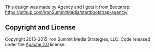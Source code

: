 This design was made by Agency and I gots it from Bootstrap: https://github.com/IronSummitMedia/startbootstrap-agency/



## Copyright and License

Copyright 2013-2015 Iron Summit Media Strategies, LLC. Code released under the [Apache 2.0](https://github.com/IronSummitMedia/startbootstrap-agency/blob/gh-pages/LICENSE) license.
